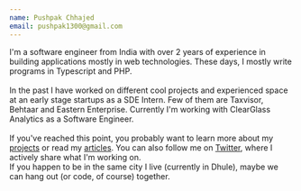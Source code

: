 ```yaml
---
name: Pushpak Chhajed
email: pushpak1300@gmail.com
---
```


I'm a software engineer from India with over 2 years of
experience in building applications mostly in web technologies.
These days, I mostly write programs in Typescript and PHP.
<br />
<br />
In the past I have worked on different cool projects and
experienced space at an early stage startups as a
<span class="font-medium text-gray-700 dark:text-gray-50">SDE Intern</span>. Few
of them are
<span class="font-medium text-gray-700 dark:text-gray-50">Taxvisor</span>,
<span class="font-medium text-gray-700 dark:text-gray-50">Behtaar</span> and <span class="font-medium text-gray-700 dark:text-gray-50">Eastern Enterprise</span>.
Currently I'm working with
<span class="font-medium text-gray-700 dark:text-gray-50">ClearGlass Analytics</span>
as a Software Engineer.
<br />
<br />
If you've reached this point, you probably want to learn more
about my
<a href="/projects" class="font-medium text-gray-700 dark:text-gray-100 underline">projects</a>
or read my
<a href="/blogs" class="font-medium text-gray-700 dark:text-gray-100 underline">articles</a>. You can also follow me on
<a href="https://twitter.com/pushpak1300" rel="noopener" target="\_blank" class="font-medium text-gray-700 dark:text-gray-50 underline">Twitter</a>, where I actively share what I'm working on. <br />
If you happen to be in the same city I live (currently in
Dhule), maybe we can hang out (or code, of course) together.
